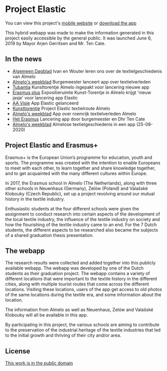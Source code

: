 # Project Elastic
<p>You can view this project's <a href="http://elastic-app.eu">mobile website</a> or <a href="http://elastic-app.eu/download">download the app</a> </p>

This hybrid webapp was made to make the information generated in this project easily accessible by the general public. It was launched June 6, 2019 by Mayor Arjen Gerritsen and Mr. Ten Cate.

## In the news
- [Algemeen Dagblad](https://www.ad.nl/almelo/ivan-en-wouter-18-leren-ons-over-de-textielgeschiedenis-van-almelo~ab686d2a/) Ivan en Wouter leren ons over de textielgeschiedenis van Almelo
- [Almelo's weekblad](https://www.almeloosweekblad.nl/nieuws/algemeen/742990/burgemeester-lanceert-app-over-textielverleden) Burgemeester lanceert app over textielverleden
- [Tubantia](https://www.tubantia.nl/almelo/kunsttorentje-almelo-ingepakt-voor-lancering-nieuwe-app~ad5a89fd/) Kunsttorentje Almelo ingepakt voor lancering nieuwe app
- [Erasmus plus](https://www.erasmusplus.nl/actueel/nieuws/expositieruimte-kunst-torentje-almelo-krijgt-nieuw-jasje-voor-lancering-app-elastic) Expositieruimte Kunst-Torentje in Almelo krijgt 'nieuw jasje' voor lancering app Elastic
- [AA Visie](http://aavisie.nl/nieuws/actua/26523/+App+Elastic+gelanceerd/) App Elastic gelanceerd
- [Kunsttorentje](https://www.kunsttorentje.nl/portfolio_page/project-elastic-textielroute-almelo/) Project Elastic textielroute Almelo
- [Almelo's weekblad](https://www.almeloosweekblad.nl/reader/55796/1096627/app-over-roemrijk-textielverleden-almelo-project-erasmus-) App over roemrijk textielverleden Almelo
- [Het Erasmus](https://www.het-erasmus.nl/bericht/lancering-app-door-burgemeester-en-dhr-ten-cate/) Lancering app door burgemeester en Dhr Ten Cate
- [Almelo's weekblad](https://www.almeloosweekblad.nl/reader/68724#p=5) Almelose textielgeschiedenis in een app (25-08-2020)

## Project Elastic and Erasmus+
<p>Erasmus+ is the European Union’s programme for education, youth and sports. The programme was created with the intention to enable Europeans to meet with each other, to learn together and share knowledge together, and to get acquainted with the many different cultures within Europe.</p>
<p>In 2017, the Erasmus school in Almelo (The Netherlands), along with three other schools in Neuenhaus (Germany), Zelów (Poland) and Valašské Klobouky (Czech Republic), set up a project revolving around our mutual history in the textile industry.</p>
<p>Enthusiastic students at the four different schools were given the assignment to conduct research into certain aspects of the development of the local textile industry, the influence of the textile industry on society and how the flourishing of the textile industry came to an end. For the 7 Dutch students, the different aspects to be researched also became the subjects of a shared graduation thesis presentation.</p>

## The webapp
<p>The research results were collected and added together into this publicly available webapp. The webapp was developed by one of the Dutch students as their graduation project. The webapp contains a variety of different locations that were important to the textile history in the different cities, along with multiple tourist routes that come across the different locations. Visiting these locations, users of the app get access to old photos of the same locations during the textile era, and some information about the location.</p>
<p>The information from Almelo as well as Neuenhaus, Zelów and Valašské Klobouky will all be available in this app.</p>
<p>By participating in this project, the various schools are aiming to contribute to the preservation of the industrial heritage of the textile industries that led to the initial growth and thriving of their city and/or area.</p>

## License
[This work is in the public domain](https://github.com/WouterButhker/Project-Elastic/blob/master/LICENSE.md)

